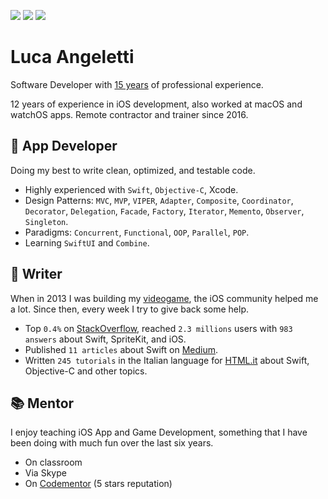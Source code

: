 [![](https://img.shields.io/badge/LinkedIn-blue?style=flat&logo=linkedin&labelColor=blue)](https://www.linkedin.com/in/lucaangeletti)
[![](https://img.shields.io/badge/-Medium-black?style=flat&logo=medium)](https://lucaangeletti.medium.com)
[![](https://img.shields.io/badge/55K-StackOverflow-orange?style=flat&logo=stackoverflow)](https://stackoverflow.com/users/1761687/luca-angeletti)




# Luca Angeletti
Software Developer with [15 years](https://www.linkedin.com/in/lucaangeletti/) of professional experience.

12 years of experience in iOS development, also worked at macOS and watchOS apps.
Remote contractor and trainer since 2016.


## 📱 App Developer
Doing my best to write clean, optimized, and testable code.
- Highly experienced with `Swift`, `Objective-C`, Xcode.
- Design Patterns: `MVC`, `MVP`, `VIPER`, `Adapter`, `Composite`, `Coordinator`, `Decorator`, `Delegation`, `Facade`, `Factory`, `Iterator`, `Memento`, `Observer`, `Singleton`.
- Paradigms: `Concurrent`, `Functional`, `OOP`, `Parallel`, `POP`.
- Learning `SwiftUI` and `Combine`.

## 📖 Writer
When in 2013 I was building my [videogame](https://www.youtube.com/watch?v=SvH0Kjk7b8s), the iOS community helped me a lot. Since then, every week I try to give back some help.

- Top `0.4%` on [StackOverflow](https://stackoverflow.com/users/1761687/luca-angeletti), reached `2.3 millions` users with `983 answers` about Swift, SpriteKit, and iOS.
- Published `11 articles` about Swift on [Medium](https://lucaangeletti.medium.com).
- Written `245 tutorials` in the Italian language for [HTML.it](https://html.it/author/langeletti) about Swift, Objective-C and other topics.

## 📚 Mentor
I enjoy teaching iOS App and Game Development, something that I have been doing with much fun over the last six years.
- On classroom
- Via Skype
- On [Codementor](https://codementor.io/lucaangeletti) (5 stars reputation)
